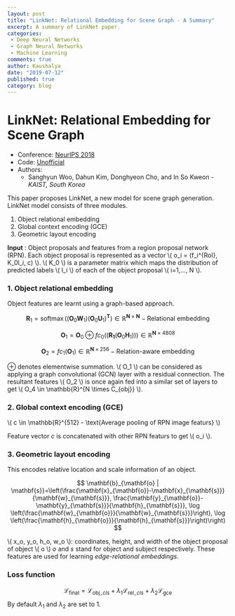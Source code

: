 ```yaml
---
layout: post
title: "LinkNet: Relational Embedding for Scene Graph - A Summary"
excerpt: A summary of LinkNet paper.
categories:
 - Deep Neural Networks
 - Graph Neural Networks
 - Machine Learning
comments: true
author: Kaushalya
date: "2019-07-12"
published: true
category: blog
---
```


# LinkNet: Relational Embedding for Scene Graph

- Conference: [NeurIPS 2018](https://papers.nips.cc/paper/7337-linknet-relational-embedding-for-scene-graph)
- Code: [Unofficial](https://github.com/jiayan97/linknet-pytorch)
- Authors:
    - Sanghyun Woo, Dahun Kim, Donghyeon Cho, and In So Kweon - _KAIST, South Korea_

This paper proposes LinkNet, a new model for scene graph generation. LinkNet model consists of three modules.
1. Object relational embedding
2. Global context encoding (GCE)
3. Geometric layout encoding

__Input__ : Object proposals and features from a region proposal network (RPN).
Each object proposal is represented as a vector \\( o_i = (f_i^{RoI}, K_0l_i, c) \\). \\( K_0 \\) is a parameter matrix which maps the distribution of predicted labels \\( l_i \\) of each of the object proposal \\( i=1,..., N \\).

### 1. Object relational embedding
Object features are learnt using a graph-based approach.

$$ \mathbf{R}_{1}=\operatorname{softmax}\left(\left(\mathbf{O}_{0} \mathbf{W}_{1}\right)\left(\mathbf{O}_{0} \mathbf{U}_{1}\right)^{\mathbf{T}}\right) \in \mathbb{R}^{\mathbf{N} \times \mathbf{N}} - \text{Relational embedding} $$

$$ \mathbf{O}_{1}=\mathbf{O}_{0} \oplus f c_{0}\left(\left(\mathbf{R}_{\mathbf{1}}\left(\mathbf{O}_{0} \mathbf{H}_{1}\right)\right)\right) \in \mathbb{R}^{\mathbf{N} \times 4808} $$

$$ \mathbf{O}_{2}=f c_{1}\left(\mathbf{O}_{1}\right) \in \mathbb{R}^{\mathbf{N} \times 256} - \text{Relation-aware embedding} $$

$\oplus$ denotes elementwise summation. \\( O_1 \\) can be considered as applying a graph convolutional (GCN) layer with a residual connection. The resultant features \\( O_2 \\) is once again fed into a similar set of layers to get \\( O_4 \in \mathbb{R}^{N \times C_{obj}} \\).

### 2. Global context encoding (GCE)
\\( c \in \mathbb{R}^{512} - \text{Average pooling of RPN image featurs} \\)

Feature vector $c$ is concatenated with other RPN featurs to get \\\( o_i \\).

### 3. Geometric layout encoding
This encodes relative location and scale information of an object.

$$
\mathbf{b}_{\mathbf{o} | \mathbf{s}}=\left(\frac{\mathbf{x}_{\mathbf{o}}-\mathbf{x}_{\mathbf{s}}}{\mathbf{w}_{\mathbf{s}}}, \frac{\mathbf{y}_{\mathbf{o}}-\mathbf{y}_{\mathbf{s}}}{\mathbf{h}_{\mathbf{s}}}, \log \left(\frac{\mathbf{w}_{\mathbf{o}}}{\mathbf{w}_{\mathbf{s}}}\right), \log \left(\frac{\mathbf{h}_{\mathbf{o}}}{\mathbf{h}_{\mathbf{s}}}\right)\right) $$

\\( x_o, y_o, h_o, w_o \\): coordinates, height, and width of the object proposal of object \\( o \\)
$o$ and $s$ stand for object and subject respectively. These features are used for learning _edge-relational embeddings_.

### Loss function
$$
\mathcal{L}_{\text {final}}=\mathcal{L}_{\text {obj}_{-} c l s}+\lambda_{1} \mathcal{L}_{\text {rel}_{-} c l s}+\lambda_{2} \mathcal{L}_{\text {gce}} $$
By default $\lambda_1$ and $\lambda_2$ are set to 1.
